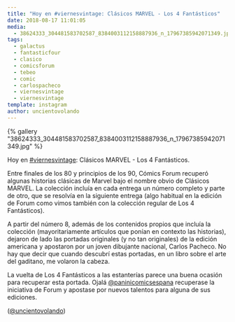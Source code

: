 ```yaml
---
title: "Hoy en #viernesvintage: Clásicos MARVEL - Los 4 Fantásticos"
date: 2018-08-17 11:01:05
media: 
  - 38624333_304481583702587_8384003112158887936_n_17967385942071349.jpg
tags: 
  - galactus
  - fantasticfour
  - clasico
  - comicsforum
  - tebeo
  - comic
  - carlospacheco
  - viernesvintage
  - viernesvintage
template: instagram
author: uncientovolando
---
```


{% gallery "38624333_304481583702587_8384003112158887936_n_17967385942071349.jpg" %}

Hoy en [#viernesvintage](/tags/viernesvintage): Clásicos MARVEL - Los 4 Fantásticos.

Entre finales de los 80 y principios de los 90, Cómics Forum recuperó algunas historias clásicas de Marvel bajo el nombre obvio de Clásicos MARVEL. La colección incluía en cada entrega un número completo y parte de otro, que se resolvía en la siguiente entrega (algo habitual en la edición de Forum como vimos también con la colección regular de Los 4 Fantásticos).

A partir del número 8, además de los contenidos propios que incluía la colección (mayoritariamente artículos que ponían en contexto las historias), dejaron de lado las portadas originales (y no tan originales) de la edición americana y apostaron por un joven dibujante nacional, Carlos Pacheco. No hay que decir que cuando descubrí estas portadas, en un libro sobre el arte del gaditano, me volaron la cabeza.

La vuelta de Los 4 Fantásticos a las estanterías parece una buena ocasión para recuperar esta portada. Ojalá [@paninicomicsespana](https://instagram.com/paninicomicsespana) recuperase la iniciativa de Forum y apostase por nuevos talentos para alguna de sus ediciones.

([@uncientovolando](https://instagram.com/uncientovolando))
